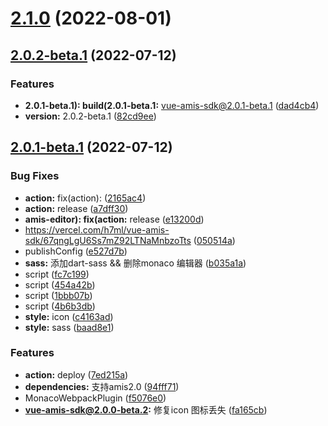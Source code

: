 # [2.1.0](https://github.com/h7ml/vue-amis-sdk/compare/v2.0.2-beta.1...v2.1.0) (2022-08-01)



## [2.0.2-beta.1](https://github.com/h7ml/vue-amis-sdk/compare/v2.0.1-beta.1...v2.0.2-beta.1) (2022-07-12)


### Features

* **2.0.1-beta.1): build(2.0.1-beta.1:** vue-amis-sdk@2.0.1-beta.1 ([dad4cb4](https://github.com/h7ml/vue-amis-sdk/commit/dad4cb495602e325290013f52000fe583ec924cc))
* **version:** 2.0.2-beta.1 ([82cd9ee](https://github.com/h7ml/vue-amis-sdk/commit/82cd9ee1351f504a0f0d61f28a70510ed4c45a19))



## [2.0.1-beta.1](https://github.com/h7ml/vue-amis-sdk/compare/050514a88ce34398caee71e65c95a2d1bd261237...v2.0.1-beta.1) (2022-07-12)


### Bug Fixes

* **action:** fix(action): ([2165ac4](https://github.com/h7ml/vue-amis-sdk/commit/2165ac42aebf23aadb8e65128989f21dd9558cf9))
* **action:** release ([a7dff30](https://github.com/h7ml/vue-amis-sdk/commit/a7dff30c57c2fdf533362b32bfaa8f2ca2d1dcb6))
* **amis-editor): fix(action:** release ([e13200d](https://github.com/h7ml/vue-amis-sdk/commit/e13200d82b6e64048106da14f40887a60b9063eb))
* https://vercel.com/h7ml/vue-amis-sdk/67qngLgU6Ss7mZ92LTNaMnbzoTts ([050514a](https://github.com/h7ml/vue-amis-sdk/commit/050514a88ce34398caee71e65c95a2d1bd261237))
* publishConfig ([e527d7b](https://github.com/h7ml/vue-amis-sdk/commit/e527d7bcec46c88ff05d0953e31910dcd7b1ffcf))
* **sass:** 添加dart-sass && 删除monaco 编辑器 ([b035a1a](https://github.com/h7ml/vue-amis-sdk/commit/b035a1a53ec4277fea34f522219e1f3b3d60b232))
* script ([fc7c199](https://github.com/h7ml/vue-amis-sdk/commit/fc7c19922452d3fec477ce89bd312c04ee94eb61))
* script ([454a42b](https://github.com/h7ml/vue-amis-sdk/commit/454a42be26d10fb985ace7c1251a7cb701f48966))
* script ([1bbb07b](https://github.com/h7ml/vue-amis-sdk/commit/1bbb07b52a5743ee7d6674d280684d6025e957f7))
* script ([4b6b3db](https://github.com/h7ml/vue-amis-sdk/commit/4b6b3db2de50464d53e85f94f0a68c8328106ed8))
* **style:** icon ([c4163ad](https://github.com/h7ml/vue-amis-sdk/commit/c4163adea4c47a72e54f64d0602e0578614547c0))
* **style:** sass ([baad8e1](https://github.com/h7ml/vue-amis-sdk/commit/baad8e19492e6499e0ad240b392c00aa03fd7536))


### Features

* **action:** deploy ([7ed215a](https://github.com/h7ml/vue-amis-sdk/commit/7ed215a9f92b5ffcf8d3a312843ed911882b9f86))
* **dependencies:** 支持amis2.0 ([94fff71](https://github.com/h7ml/vue-amis-sdk/commit/94fff7108db1c7eb827e90b2ce178beb0b21c942))
* MonacoWebpackPlugin ([f5076e0](https://github.com/h7ml/vue-amis-sdk/commit/f5076e0b18bcdc122c8638cd2cd72283c0d7e27f))
* **vue-amis-sdk@2.0.0-beta.2:** 修复icon 图标丢失 ([fa165cb](https://github.com/h7ml/vue-amis-sdk/commit/fa165cbc010278d4a88f33b848db861922396c04))



